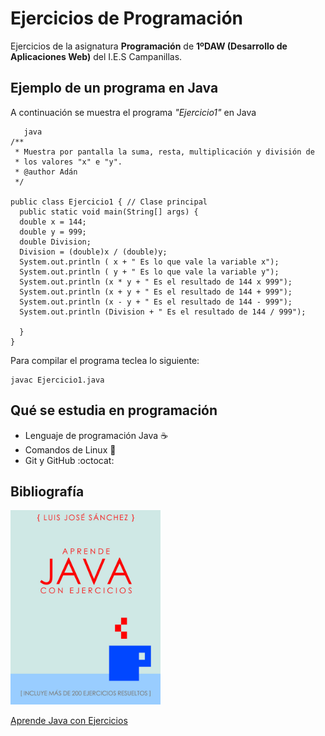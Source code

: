 # Ejercicios de Programación
Ejercicios de la asignatura **Programación** de **1ºDAW (Desarrollo de Aplicaciones Web)** del I.E.S Campanillas.

## Ejemplo de un programa en Java

A continuación se muestra el programa *"Ejercicio1"* en Java

```
   java
/**
 * Muestra por pantalla la suma, resta, multiplicación y división de 
 * los valores "x" e "y".
 * @author Adán
 */

public class Ejercicio1 { // Clase principal
  public static void main(String[] args) {
  double x = 144;
  double y = 999;
  double Division;
  Division = (double)x / (double)y;
  System.out.println ( x + " Es lo que vale la variable x");
  System.out.println ( y + " Es lo que vale la variable y");
  System.out.println (x * y + " Es el resultado de 144 x 999");
  System.out.println (x + y + " Es el resultado de 144 + 999");
  System.out.println (x - y + " Es el resultado de 144 - 999");
  System.out.println (Division + " Es el resultado de 144 / 999");

  }
}

```

Para compilar el programa teclea lo siguiente:
```console
javac Ejercicio1.java
```
## Qué se estudia en programación

* Lenguaje de programación Java :coffee:
* Comandos de Linux :penguin:
* Git y GitHub :octocat:

## Bibliografía

<img src="imagenes/hero.jpeg" width="240px">

[Aprende Java con Ejercicios](https://leanpub.com/aprendejava)
